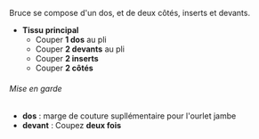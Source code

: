 Bruce se compose d'un dos, et de deux côtés, inserts et devants.

 - **Tissu principal**
   - Couper **1 dos** au pli
   - Couper **2 devants** au pli
   - Couper **2 inserts**
   - Couper **2 côtés**

<Warning>

###### Mise en garde
- **dos** : marge de couture supllémentaire pour l'ourlet jambe
- **devant** : Coupez **deux fois**

</Warning>





